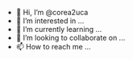 - 👋 Hi, I’m @corea2uca
- 👀 I’m interested in ...
- 🌱 I’m currently learning ...
- 💞️ I’m looking to collaborate on ...
- 📫 How to reach me ...

<!---
corea2uca/corea2uca is a ✨ special ✨ repository because its `README.md` (this file) appears on your GitHub profile.
You can click the Preview link to take a look at your changes.
--->
